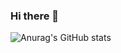 ### Hi there 👋
![Anurag's GitHub stats](https://github-readme-stats.vercel.app/api?username=D1e2N3i4M52003&show_icons=true&theme=tokyonight)
<!--
**D1e2N3i4M52003/D1e2N3i4M52003** is a ✨ _special_ ✨ repository because its `README.md` (this file) appears on your GitHub profile.

Here are some ideas to get you started:

- 🔭 I’m currently working on ...
- 🌱 I’m currently learning ...
- 👯 I’m looking to collaborate on ...
- 🤔 I’m looking for help with ...
- 💬 Ask me about ...
- 📫 How to reach me: ...
- 😄 Pronouns: ...
- ⚡ Fun fact: ...
-->
